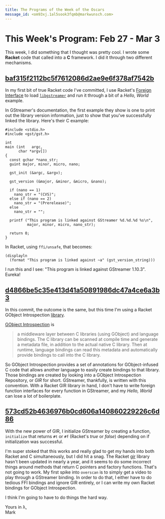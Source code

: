 ```yaml
---
title: The Programs of the Week of the Oscars
message_id: <om93xj.1al5sook3fqmb@markwunsch.com>
---
```


This Week's Program: Feb 27 - Mar 3
===================================

This week, I did something that I thought was pretty cool. I wrote
some **Racket** code that called into a **C** framework. I did it
through two different mechanisms.

## [baf315f2112bc5f7612086d2ae9e6f378af7542b][ffi]

In my first bit of true Racket code I've committed, I use
Racket's [Foreign Interface](http://docs.racket-lang.org/foreign/) to
load [`libgstreamer`](https://gstreamer.freedesktop.org) and run it
through a bit of a _Hello, World_ example.

In GStreamer's documentation, the first example they show is one to
print out the library version information, just to show that you've
successfully linked the library. Here's their C example:

    #include <stdio.h>
    #include <gst/gst.h>

    int
    main (int   argc,
          char *argv[])
    {
      const gchar *nano_str;
      guint major, minor, micro, nano;

      gst_init (&argc, &argv);

      gst_version (&major, &minor, &micro, &nano);

      if (nano == 1)
        nano_str = "(CVS)";
      else if (nano == 2)
        nano_str = "(Prerelease)";
      else
        nano_str = "";

      printf ("This program is linked against GStreamer %d.%d.%d %s\n",
              major, minor, micro, nano_str);

      return 0;
    }

In Racket, using `ffi/unsafe`, that becomes:

    (displayln
      (format "This program is linked against ~a" (gst_version_string)))

I run this and I see: "This program is linked against GStreamer
1.10.3". Eureka!

## [d4866be5c35e413d41a50891986dc47a4ce6a3b3][gir]

In this commit, the outcome is the same, but this time I'm using a
Racket GObject Introspection [library][racket-gir].

[GObject Introspection](https://wiki.gnome.org/Projects/GObjectIntrospection) is

> a middleware layer between C libraries (using GObject) and language
> bindings. The C library can be scanned at compile time and generate
> a metadata file, in addition to the actual native C library. Then at
> runtime, language bindings can read this metadata and automatically
> provide bindings to call into the C library.

So GObject Introspection provides a set of annotations for
GObject-infused C code that allows another language to easily create
bindings to that library. Those bindings are created by looking into a
GObject Introspection Repository, or *GIR* for short. GStreamer,
thankfully, is written with this convention. With a Racket GIR library
in hand, I don't have to write foreign function interfaces for every
function in GStreamer, and my *Hello, World* can lose a lot of
boilerplate.

## [573cd52b4636976b0cd606a140860229226c6d86][init_check]

With the new power of GIR, I initialize GStreamer by creating a
function, `initialize` that returns `#t` or `#f` (Racket's *true* or
*false*) depending on if initialization was successful.

I'm super stoked that this works and really glad to get my hands into
both Racket and C simultaneously, but I did hit a snag. The
Racket [gir](https://github.com/Kalimehtar/gir) library hasn't been
updated in nearly a year, and it seems to do some incorrect things
around methods that return C pointers and factory functions. That's
not going to work. My first spike into `overscan` is to simply get a
video to play through a GStreamer binding. In order to do that, I
either have to do tedious FFI bindings and ignore GIR entirely, or I
can write my own Racket bindings for GObject Introspection.

I think I'm going to have to do things the hard way.

Yours in λ,<br />
Mark


[ffi]: https://github.com/mwunsch/overscan/commit/baf315f2112bc5f7612086d2ae9e6f378af7542b

[gir]: https://github.com/mwunsch/overscan/commit/d4866be5c35e413d41a50891986dc47a4ce6a3b3

[racket-gir]: http://docs.racket-lang.org/gir/index.html

[init_check]: https://github.com/mwunsch/overscan/commit/573cd52b4636976b0cd606a140860229226c6d86
